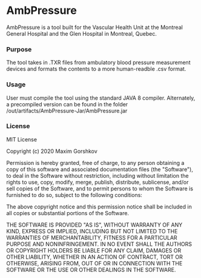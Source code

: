 # AmbPressure

AmbPressure is a tool built for the Vascular Health Unit at the Montreal General Hospital and the Glen Hospital in Montreal, Quebec.

### Purpose

The tool takes in .TXR files from ambulatory blood pressure measurement devices and formats the contents to a more human-readble .csv format.

### Usage

User must compile the tool using the standard JAVA 8 compiler. Alternately, a precompiled version can be found in the folder /out/artifacts/AmbPressure-Jar/AmbPressure.jar

### License 

MIT License

Copyright (c) 2020 Maxim Gorshkov

Permission is hereby granted, free of charge, to any person obtaining a copy
of this software and associated documentation files (the "Software"), to deal
in the Software without restriction, including without limitation the rights
to use, copy, modify, merge, publish, distribute, sublicense, and/or sell
copies of the Software, and to permit persons to whom the Software is
furnished to do so, subject to the following conditions:

The above copyright notice and this permission notice shall be included in all
copies or substantial portions of the Software.

THE SOFTWARE IS PROVIDED "AS IS", WITHOUT WARRANTY OF ANY KIND, EXPRESS OR
IMPLIED, INCLUDING BUT NOT LIMITED TO THE WARRANTIES OF MERCHANTABILITY,
FITNESS FOR A PARTICULAR PURPOSE AND NONINFRINGEMENT. IN NO EVENT SHALL THE
AUTHORS OR COPYRIGHT HOLDERS BE LIABLE FOR ANY CLAIM, DAMAGES OR OTHER
LIABILITY, WHETHER IN AN ACTION OF CONTRACT, TORT OR OTHERWISE, ARISING FROM,
OUT OF OR IN CONNECTION WITH THE SOFTWARE OR THE USE OR OTHER DEALINGS IN THE
SOFTWARE.
